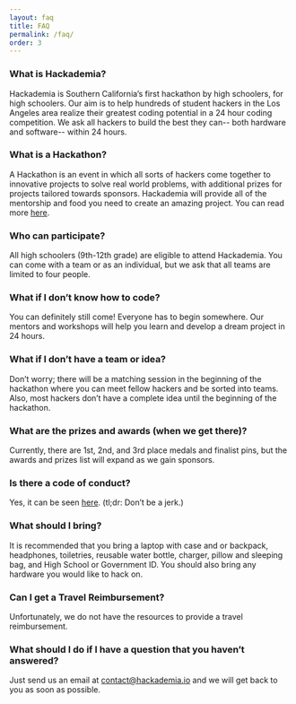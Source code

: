 ```yaml
---
layout: faq
title: FAQ
permalink: /faq/
order: 3
---
```


### What is Hackademia?
Hackademia is Southern California’s first hackathon by high schoolers, for high schoolers. Our aim is to help hundreds of student hackers in the Los Angeles area realize their greatest coding potential in a 24 hour coding competition. We ask all hackers to build the best they can-- both hardware and software-- within 24 hours.

### What is a Hackathon?
A Hackathon is an event in which all sorts of hackers come together to innovative projects to solve real world problems, with additional prizes for projects tailored towards sponsors. Hackademia will provide all of the mentorship and food you need to create an amazing project. You can read more [here](https://medium.com/hackathons-anonymous/wtf-is-a-hackathon-92668579601).

### Who can participate?
All high schoolers (9th-12th grade) are eligible to attend Hackademia. You can come with a team or as an individual, but we ask that all teams are limited to four people.

### What if I don’t know how to code?
You can definitely still come! Everyone has to begin somewhere. Our mentors and workshops will help you learn and develop a dream project in 24 hours.

### What if I don’t have a team or idea?
Don’t worry; there will be a matching session in the beginning of the hackathon where you can meet fellow hackers and be sorted into teams. Also, most hackers don’t have a complete idea until the beginning of the hackathon.

### What are the prizes and awards (when we get there)?
Currently, there are 1st, 2nd, and 3rd place medals and finalist pins, but the awards and prizes list will expand as we gain sponsors.

### Is there a code of conduct?
Yes, it can be seen [here](https://static.mlh.io/docs/mlh-code-of-conduct.pdf). (tl;dr: Don’t be a jerk.)

### What should I bring?
It is recommended that you bring a laptop with case and or backpack, headphones, toiletries, reusable water bottle, charger, pillow and sleeping bag, and High School or Government ID. You should also bring any hardware you would like to hack on.

### Can I get a Travel Reimbursement?
Unfortunately, we do not have the resources to provide a travel reimbursement.

### What should I do if I have a question that you haven’t answered?
Just send us an email at [contact@hackademia.io](mailto:contact@hackademia.io) and we will get back to you as soon as possible.

